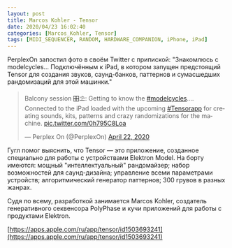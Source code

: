 ```yaml
---
layout: post
title: Marcos Kohler - Tensor
date: 2020/04/23 16:02:40
categories: [Marcos_Kohler, Tensor]
tags: [MIDI_SEQUENCER, RANDOM, HARDWARE_COMPANION, iPhone, iPad]
---
```

PerplexOn запостил фото в своём Twitter с припиской: "Знакомлюсь с modelcycles... Подключённым к iPad, в котором запущен предстоящий Tensor для создания звуков, саунд-банков, паттернов и сумасшедших рандомизаций для этой машинки."

<blockquote class="twitter-tweet"><p lang="en" dir="ltr">Balcony session 🎛⛱: Getting to know the <a href="https://twitter.com/hashtag/modelcycles?src=hash&amp;ref_src=twsrc%5Etfw">#modelcycles</a>....<br>Connected to the iPad loaded with the upcoming <a href="https://twitter.com/hashtag/Tensorapp?src=hash&amp;ref_src=twsrc%5Etfw">#Tensorapp</a> for creating sounds, kits, patterns and crazy randomizations for the machine. <a href="https://t.co/0h795C8Loa">pic.twitter.com/0h795C8Loa</a></p>&mdash; Perplex On (@PerplexOn) <a href="https://twitter.com/PerplexOn/status/1253046608331186176?ref_src=twsrc%5Etfw">April 22, 2020</a></blockquote> <script async src="https://platform.twitter.com/widgets.js" charset="utf-8"></script>

Гугл помог выяснить, что Tensor — это приложение, созданное специально для работы с устройствами Elektron Model. На борту имеются: мощный "интеллектуальный" рандомайзер; набор возможностей для саунд-дизайна; управление всеми параметрами устройств; алгоритмический генератор паттернов; 300 грувов в разных жанрах.

Судя по всему, разработкой занимается Marcos Kohler, создатель генеративного секвенсора PolyPhase и кучи приложений для работы с продуктами Elektron.

[https://apps.apple.com/ru/app/tensor/id1503693241](https://apps.apple.com/ru/app/tensor/id1503693241)
